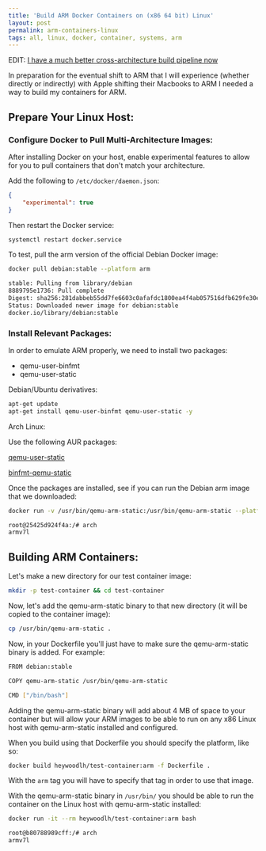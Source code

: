 ```yaml
---
title: 'Build ARM Docker Containers on (x86 64 bit) Linux'
layout: post
permalink: arm-containers-linux
tags: all, linux, docker, container, systems, arm
---
```


EDIT: [I have a much better cross-architecture build pipeline now](https://the-empire.systems/cross-architecture-docker-images)

In preparation for the eventual shift to ARM that I will experience (whether directly or indirectly) with Apple shifting their Macbooks to ARM I needed a way to build my containers for ARM.


## Prepare Your Linux Host:


### Configure Docker to Pull Multi-Architecture Images:
After installing Docker on your host, enable experimental features to allow for you to pull containers that don't match your architecture.

Add the following to `/etc/docker/daemon.json`:

```json
{ 
    "experimental": true 
}
```


Then restart the Docker service:

```bash
systemctl restart docker.service
```

To test, pull the arm version of the official Debian Docker image:

```bash
docker pull debian:stable --platform arm

stable: Pulling from library/debian
8889795e1736: Pull complete 
Digest: sha256:281dabbeb55dd7fe6603c0afafdc1800ea4f4ab057516dfb629fe30eb642daf7
Status: Downloaded newer image for debian:stable
docker.io/library/debian:stable
```

### Install Relevant Packages:

In order to emulate ARM properly, we need to install two packages: 
- qemu-user-binfmt
- qemu-user-static

Debian/Ubuntu derivatives:

```bash
apt-get update
apt-get install qemu-user-binfmt qemu-user-static -y
```

Arch Linux:

Use the following AUR packages:

[qemu-user-static](https://aur.archlinux.org/packages/qemu-user-static/)

[binfmt-qemu-static](https://aur.archlinux.org/packages/binfmt-qemu-static/)


Once the packages are installed, see if you can run the Debian arm image that we downloaded:

```bash
docker run -v /usr/bin/qemu-arm-static:/usr/bin/qemu-arm-static --platform arm --rm -ti debian:stable bash

root@25425d924f4a:/# arch
armv7l
```


## Building ARM Containers:

Let's make a new directory for our test container image:

```bash
mkdir -p test-container && cd test-container
```

Now, let's add the qemu-arm-static binary to that new directory (it will be copied to the container image):

```bash
cp /usr/bin/qemu-arm-static .
```

Now, in your Dockerfile you'll just have to make sure the qemu-arm-static binary is added. For example:

```bash
FROM debian:stable

COPY qemu-arm-static /usr/bin/qemu-arm-static

CMD ["/bin/bash"]
```

Adding the qemu-arm-static binary will add about 4 MB of space to your container but will allow your ARM images to be able to run on any x86 Linux host with qemu-arm-static installed and configured.

When you build using that Dockerfile you should specify the platform, like so:

```bash
docker build heywoodlh/test-container:arm -f Dockerfile .
```

With the `arm` tag you will have to specify that tag in order to use that image.

With the qemu-arm-static binary in `/usr/bin/` you should be able to run the container on the Linux host with qemu-arm-static installed:

```bash
docker run -it --rm heywoodlh/test-container:arm bash

root@b80788989cff:/# arch
armv7l
```
